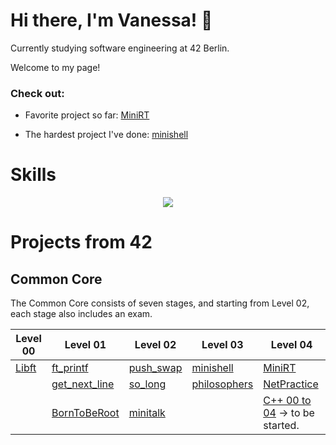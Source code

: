 # Hi there, I'm Vanessa! 🤗
Currently studying software engineering at 42 Berlin.

Welcome to my page!


### Check out:
+ Favorite project so far: [MiniRT](https://github.com/vados-sa/42MiniRT)

+ The hardest project I've done: [minishell](https://github.com/vados-sa/42minishell)


# Skills
<p align="center">
  <a href="https://skillicons.dev">
    <img src="https://skillicons.dev/icons?i=c,git,github,bash,linux,vim,vscode,notion,python" />
  </a>
</p>


# Projects from 42

## Common Core
The Common Core consists of seven stages, and starting from Level 02, each stage also includes an exam.

| Level 00        | Level 01        | Level 02        | Level 03        | Level 04        |
|----------------|----------------|----------------|----------------|----------------|
| [Libft](https://github.com/vados-sa/Libft)      | [ft_printf](https://github.com/vados-sa/ft_printf/tree/main)   | [push_swap]()  | [minishell](https://github.com/vados-sa/42minishell) | [MiniRT](https://github.com/vados-sa/42MiniRT) |
|                | [get_next_line]() | [so_long]()   | [philosophers]() | [NetPractice]() |
|                | [BornToBeRoot]() | [minitalk]()   |                 | [C++ 00 to 04]() -> to be started. |

